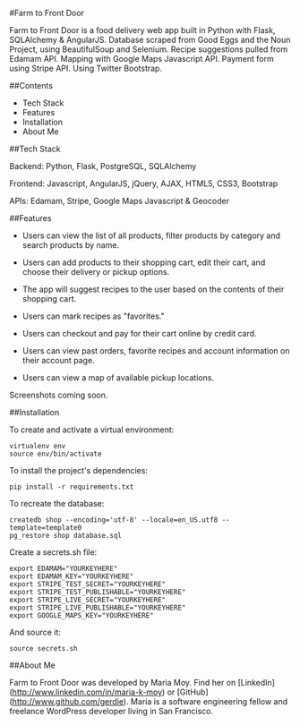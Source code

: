 #Farm to Front Door

Farm to Front Door is a food delivery web app built in Python with Flask, SQLAlchemy & AngularJS. Database scraped from Good Eggs and the Noun Project, using BeautifulSoup and Selenium. Recipe suggestions pulled from Edamam API. Mapping with Google Maps Javascript API. Payment form using Stripe API. Using Twitter Bootstrap.

##Contents
- Tech Stack
- Features
- Installation
- About Me

##Tech Stack

Backend: Python, Flask, PostgreSQL, SQLAlchemy

Frontend: Javascript, AngularJS, jQuery, AJAX, HTML5, CSS3, Bootstrap

APIs: Edamam, Stripe, Google Maps Javascript & Geocoder

##Features

- Users can view the list of all products, filter products by category and search products by name.

- Users can add products to their shopping cart, edit their cart, and choose their delivery or pickup options.

- The app will suggest recipes to the user based on the contents of their shopping cart.

- Users can mark recipes as "favorites."

- Users can checkout and pay for their cart online by credit card.

- Users can view past orders, favorite recipes and account information on their account page.

- Users can view a map of available pickup locations.

Screenshots coming soon.

##Installation

To create and activate a virtual environment:
```
virtualenv env
source env/bin/activate
```

To install the project's dependencies:
```
pip install -r requirements.txt
```

To recreate the database:
```
createdb shop --encoding='utf-8' --locale=en_US.utf8 --template=template0
pg_restore shop database.sql
```

Create a secrets.sh file:
```
export EDAMAM="YOURKEYHERE"
export EDAMAM_KEY="YOURKEYHERE"
export STRIPE_TEST_SECRET="YOURKEYHERE"
export STRIPE_TEST_PUBLISHABLE="YOURKEYHERE"
export STRIPE_LIVE_SECRET="YOURKEYHERE"
export STRIPE_LIVE_PUBLISHABLE="YOURKEYHERE"
export GOOGLE_MAPS_KEY="YOURKEYHERE"
```

And source it:
```
source secrets.sh
```

##About Me

Farm to Front Door was developed by Maria Moy. Find her on [LinkedIn]
(http://www.linkedin.com/in/maria-k-moy) or [GitHub]
(http://www.github.com/gerdie). Maria is a software engineering fellow and freelance WordPress developer living in San Francisco.